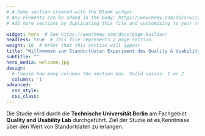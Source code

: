 ```yaml
---
# A Demo section created with the Blank widget.
# Any elements can be added in the body: https://wowchemy.com/docs/writing-markdown-latex/
# Add more sections by duplicating this file and customizing to your requirements.

widget: hero  # See https://wowchemy.com/docs/page-builder/
headless: true  # This file represents a page section.
weight: 10  # Order that this section will appear.
title: "Willkommen zum Standortdaten Experiment des Quality & Usability Labs der TU Berlin"
subtitle: ""
hero_media: welcome.jpg
design:
  # Choose how many columns the section has. Valid values: 1 or 2.
  columns: '1'
advanced:
  css_style:
  css_class:
---
```


Die Studie wird durch die **Technische Universität Berlin** am Fachgebiet **Quality and Usability Lab** durchgeführt. Ziel der Studie ist es,Kenntnisse über den Wert von Standortdaten zu erlangen. 
